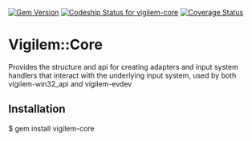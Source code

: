 [![Gem Version](https://img.shields.io/gem/v/vigilem-core.svg)](https://rubygems.org/gems/vigilem-core)
[![Codeship Status for vigilem-core](https://codeship.com/projects/bacf61d0-a5c8-0132-76e5-42192025a880/status?branch=master)](https://codeship.com/projects/66839)
[![Coverage Status](https://coveralls.io/repos/jtzero/vigilem-core/badge.svg)](https://coveralls.io/r/jtzero/vigilem-core)

# Vigilem::Core
  Provides the structure and api for creating adapters and input system handlers 
  that interact with the underlying input system, used by both vigilem-win32_api and
  vigilem-evdev
  
## Installation
  $ gem install vigilem-core
  
